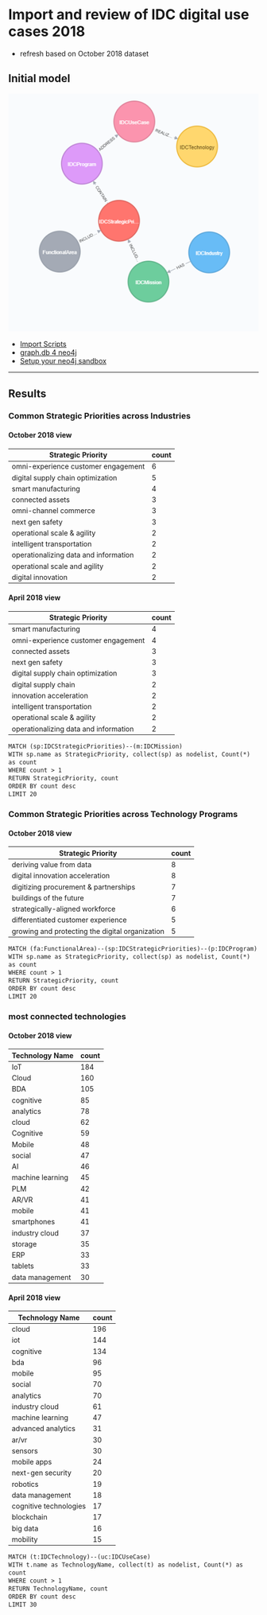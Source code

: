# Import and review of IDC digital use cases 2018

- refresh based on October 2018 dataset

## Initial model
![model](images/idcmodel.png)

* [Import Scripts](importScripts.md)
* [graph.db 4 neo4j](database/graph.db.7z)
* [Setup your neo4j sandbox](https://github.dxc.com/DigitalExplorer/Digital-Explorer-Specs/blob/master/Sandbox/SandboxSetup/readme.md)

---

## Results

### Common Strategic Priorities across Industries

#### October 2018 view
|Strategic Priority                     |count|
|---|---|
|omni-experience customer engagement|	6
|digital supply chain optimization|	5
|smart manufacturing|	4
|connected assets|	3
|omni-channel commerce|	3
|next gen safety|	3
|operational scale & agility|	2
|intelligent transportation|	2
|operationalizing data and information|	2
|operational scale and agility|	2
|digital innovation|	2


#### April 2018 view

|Strategic Priority                     |count|
|---|---|
|smart manufacturing                  |4      |
|omni-experience customer engagement  |4      |
|connected assets                     |3      |
|next gen safety                      |3      |
|digital supply chain optimization    |3      |
|digital supply chain                 |2      |
|innovation acceleration              |2      |
|intelligent transportation           |2      |
|operational scale & agility          |2      |
|operationalizing data and information|2      |

~~~
MATCH (sp:IDCStrategicPriorities)--(m:IDCMission)
WITH sp.name as StrategicPriority, collect(sp) as nodelist, Count(*) as count
WHERE count > 1
RETURN StrategicPriority, count
ORDER BY count desc
LIMIT 20
~~~

### Common Strategic Priorities across Technology Programs

#### October 2018 view
|Strategic Priority|count|
|---|---|
|deriving value from data|	8
|digital innovation acceleration|	8
|digitizing procurement & partnerships|	7
|buildings of the future|	7
|strategically-aligned workforce|	6
|differentiated customer experience|	5
|growing and protecting the digital organization|	5

~~~
MATCH (fa:FunctionalArea)--(sp:IDCStrategicPriorities)--(p:IDCProgram)
WITH sp.name as StrategicPriority, collect(sp) as nodelist, Count(*) as count
WHERE count > 1
RETURN StrategicPriority, count
ORDER BY count desc
LIMIT 20
~~~

### most connected technologies

#### October 2018 view
|Technology Name|count|
|---|---|
|IoT|	184
|Cloud|	160
|BDA|	105
|cognitive|	85
|analytics|	78
|cloud|	62
|Cognitive|	59
|Mobile|	48
|social|	47
|AI|	46
|machine learning|	45
|PLM|	42
|AR/VR|	41
|mobile|	41
|smartphones|	41
|industry cloud|	37
|storage|	35
|ERP|	33
|tablets|	33
|data management|	30

#### April 2018 view


|Technology Name|count|
|---|---|
|cloud                 |196    |
|iot                   |144    |
|cognitive             |134    |
|bda                   |96     |
|mobile                |95     |
|social                |70     |
|analytics             |70     |
|industry cloud        |61     |
|machine learning      |47     |
|advanced analytics    |31     |
|ar/vr                 |30     |
|sensors               |30     |
|mobile apps           |24     |
|next-gen security     |20     |
|robotics              |19     |
|data management       |18     |
|cognitive technologies|17     |
|blockchain            |17     |
|big data              |16     |
|mobility              |15     |

~~~
MATCH (t:IDCTechnology)--(uc:IDCUseCase)
WITH t.name as TechnologyName, collect(t) as nodelist, Count(*) as count
WHERE count > 1
RETURN TechnologyName, count
ORDER BY count desc
LIMIT 30
~~~